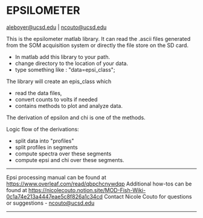 # EPSILOMETER
aleboyer@ucsd.edu | ncouto@ucsd.edu

This is the epsilometer matlab library.
It can read the .ascii files generated from the SOM acquisition system or directly the file store on the SD card.

- In matlab add this library to your path. 
- change directory to the location of your data.
- type something like : "data=epsi_class";

The library will create an epis_class which 
- read the data files,  
- convert counts to volts if needed
- contains methods to plot and analyze data. 

The derivation of epsilon and chi is one of the methods. 

Logic flow of the derivations:
- split data into "profiles"
- split profiles in segments
- compute spectra over these segments
- compute epsi and chi over these segments. 


 -------

Epsi processing manual can be found at https://www.overleaf.com/read/qbpchcnywdqp
Additional how-tos can be found at https://nicolecouto.notion.site/MOD-Fish-Wiki-0c1a74e213a4447eae5c8f826a1c34cd
Contact Nicole Couto for questions or suggestions - ncouto@ucsd.edu


 -------




